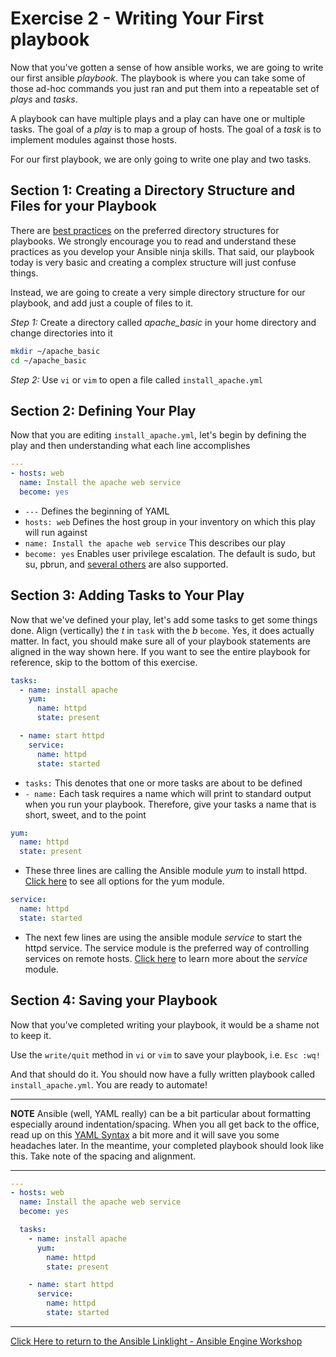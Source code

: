# Exercise 2 - Writing Your First playbook


Now that you've gotten a sense of how ansible works, we are going to write our first ansible *playbook*.  The playbook is where you can take some of those ad-hoc commands you just ran and put them into a repeatable set of *plays* and *tasks*.

A playbook can have multiple plays and a play can have one or multiple tasks.  The goal of a *play* is to map a group of hosts.  The goal of a *task* is to implement modules against those hosts.

For our first playbook, we are only going to write one play and two tasks.


## Section 1: Creating a Directory Structure and Files for your Playbook

There are [best practices](http://docs.ansible.com/ansible/playbooks_best_practices.html) on the preferred directory structures for playbooks.  We strongly encourage you to read and understand these practices as you develop your Ansible ninja skills.  That said, our playbook today is very basic and creating a complex structure will just confuse things.

Instead, we are going to create a very simple directory structure for our playbook, and add just a couple of files to it.


*Step 1:* Create a directory called *apache_basic* in your home directory and change directories into it

```bash
mkdir ~/apache_basic
cd ~/apache_basic
```

*Step 2:* Use `vi` or `vim` to open a file called `install_apache.yml`


## Section 2: Defining Your Play

Now that you are editing `install_apache.yml`, let's begin by defining the play and then understanding what each line accomplishes


```yml
---
- hosts: web
  name: Install the apache web service
  become: yes
```

- `---` Defines the beginning of YAML
- `hosts: web` Defines the host group in your inventory on which this play will run against
- `name: Install the apache web service` This describes our play
- `become: yes` Enables user privilege escalation.  The default is sudo, but su, pbrun, and [several others](http://docs.ansible.com/ansible/become.html) are also supported.


## Section 3: Adding Tasks to Your Play

Now that we've defined your play, let's add some tasks to get some things done.  Align (vertically) the *t* in `task` with the *b* `become`. Yes, it does actually matter.  In fact, you should make sure all of your playbook statements are aligned in the way shown here. If you want to see the entire playbook for reference, skip to the bottom of this exercise.


```yml
tasks:
  - name: install apache
    yum:
      name: httpd
      state: present

  - name: start httpd
    service:
      name: httpd
      state: started
```

- `tasks:` This denotes that one or more tasks are about to be defined
- `- name:` Each task requires a name which will print to standard output when you run your playbook.
Therefore, give your tasks a name that is short, sweet, and to the point


```yml
yum:
  name: httpd
  state: present
```


- These three lines are calling the Ansible module *yum* to install httpd.
[Click here](http://docs.ansible.com/ansible/yum_module.html) to see all options for the yum module.


```yml
service:
  name: httpd
  state: started
```

- The next few lines are using the ansible module *service* to start the httpd service.  The service module is the preferred way of controlling services on remote hosts. [Click here](http://docs.ansible.com/ansible/service_module.html) to learn more about the *service* module.


## Section 4: Saving your Playbook

Now that you've completed writing your playbook, it would be a shame not to keep it.

Use the `write/quit` method in `vi` or `vim` to save your playbook, i.e. `Esc :wq!`


And that should do it.  You should now have a fully written playbook called `install_apache.yml`. You are ready to automate!

---
**NOTE**
Ansible (well, YAML really) can be a bit particular about formatting especially around indentation/spacing.  When you all get back to the office,
read up on this [YAML Syntax](http://docs.ansible.com/ansible/YAMLSyntax.html) a bit more and it will save you some headaches later.  In the meantime, your completed playbook should look
like this.  Take note of the spacing and alignment.

---

```yml
---
- hosts: web
  name: Install the apache web service
  become: yes

  tasks:
    - name: install apache
      yum:
        name: httpd
        state: present

    - name: start httpd
      service:
        name: httpd
        state: started
```
---

[Click Here to return to the Ansible Linklight - Ansible Engine Workshop](../README.md)
